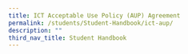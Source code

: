 ```yaml
---
title: ICT Acceptable Use Policy (AUP) Agreement
permalink: /students/Student-Handbook/ict-aup/
description: ""
third_nav_title: Student Handbook
---
```

